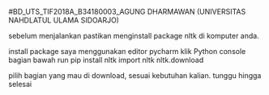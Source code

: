 #BD_UTS_TIF2018A_B34180003_AGUNG DHARMAWAN (UNIVERSITAS NAHDLATUL ULAMA SIDOARJO)

sebelum menjalankan pastikan menginstall package nltk di komputer anda.

install package 
saya menggunakan editor pycharm
klik Python console bagian bawah
run 
pip install nltk
import nltk
nltk.download

pilih bagian yang mau di download, sesuai kebutuhan kalian.
tunggu hingga selesai
